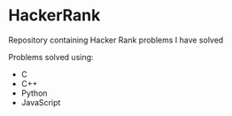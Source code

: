 # HackerRank
Repository containing Hacker Rank problems I have solved

Problems solved using:
- C
- C++
- Python
- JavaScript
